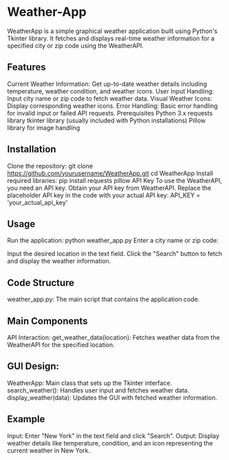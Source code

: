 # Weather-App

WeatherApp is a simple graphical weather application built using Python's Tkinter library. It fetches and displays real-time weather information for a specified city or zip code using the WeatherAPI.

## Features

Current Weather Information: Get up-to-date weather details including temperature, weather condition, and weather icons.
User Input Handling: Input city name or zip code to fetch weather data.
Visual Weather Icons: Display corresponding weather icons.
Error Handling: Basic error handling for invalid input or failed API requests.
Prerequisites
Python 3.x
requests library
tkinter library (usually included with Python installations)
Pillow library for image handling

## Installation

Clone the repository:
    git clone https://github.com/yourusername/WeatherApp.git
    cd WeatherApp
Install required libraries:
    pip install requests pillow
    API Key
To use the WeatherAPI, you need an API key. Obtain your API key from WeatherAPI.
Replace the placeholder API key in the code with your actual API key:
    API_KEY = 'your_actual_api_key'

## Usage

Run the application:
    python weather_app.py
Enter a city name or zip code:

Input the desired location in the text field.
Click the "Search" button to fetch and display the weather information.

## Code Structure

weather_app.py: The main script that contains the application code.

## Main Components

API Interaction:
get_weather_data(location): Fetches weather data from the WeatherAPI for the specified location.

## GUI Design:

WeatherApp: Main class that sets up the Tkinter interface.
search_weather(): Handles user input and fetches weather data.
display_weather(data): Updates the GUI with fetched weather information.

## Example

Input:
Enter "New York" in the text field and click "Search".
Output:
Display weather details like temperature, condition, and an icon representing the current weather in New York.
